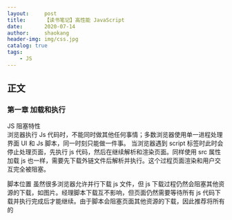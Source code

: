 ```yaml
---
layout:     post
title:      【读书笔记】高性能 JavaScript
date:       2020-07-14
author:     shaokang
header-img: img/css.jpg
catalog: true
tags:
    - JS
---
```


## 正文
### 第一章 加载和执行
JS 阻塞特性  
浏览器执行 Js 代码时，不能同时做其他任何事情；多数浏览器使用单一进程处理界面 UI 和 Js 脚本，同一时刻只能做一件事。
当浏览器遇到 script 标签时此时会停止处理页面，先执行 js 代码，然后在继续解析和渲染页面。同样使用 src 属性加载 js 也一样，需要先下载外链文件后解析并执行。这个过程页面渲染和用户交互完全被阻塞。

脚本位置
虽然很多浏览器允许并行下载 js 文件，但 js 下载过程仍然会阻塞其他资源的下载，如图片。经理脚本下载互不影响，但页面仍然需要等待所有 js 代码下载并执行完成后才能继续。由于脚本会阻塞页面其他资源的下载，因此推荐将所有的 <script> 标签尽可能放到 <body> 标签的底部，尽量减少对整个页面下载的影响

组织脚本
减少 script 标签数有助于总体的性能，考虑到 HTTP 带来的额外开销，因此下载一个单个 100KB 的文件会比下载 4 个 25KB 的文件更快。

延迟脚本
H4 为 script 标签定义了一个扩展属性：defer。带有该属性的脚本可以放在任何位置。但该属性在某些浏览器下会被直接忽略。

动态脚本
通过 JS 代码创建脚本，保证文件的下载过程和执行过程不会阻塞页面的其他进程。通常来讲吧 script 标签放在 head 标签里会比放在 body 里更保险。

XHR 脚本注入
创建 XHR 来获取 js 文件，这种方式的优点是，可以下载 js 代码但不立即执行。

### 数据存取


